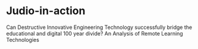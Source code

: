 # Judio-in-action
Can Destructive Innovative Engineering Technology successfully bridge the educational and digital 100 year divide? An Analysis of Remote Learning Technologies
